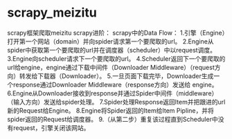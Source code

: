 # scrapy_meizitu
scrapy框架爬取meizitu
scrapy进阶：
   scrapy中的Data Flow：
   1.引擎（Engine）打开第一个网站（domain）并向spider请求第一个要爬取的url。
   2.Engine从spider中获取第一个要爬取的url并在调度器（scheduler）中以request调度。
   3.Engine向scheduler请求下一个要爬取的url。
   4.Scheduler返回下一个要爬取的url给engine，engine通过下载中间件（Downloader Middleware）（request方向）转发给下载器（Downloader）。
   5.一旦页面下载完毕，Downloader生成一个response通过Downloader Middleware（response方向）发送给 engine。
   6.Engine从Downloader接收到response并通过Spider中间件（middleware）（输入方向）发送给spider处理。
   7.Spider处理Response返回Item并把跟进的url新的Request给Engine。
   8.Engine将Spider返回的Item给Item Pipline，并将spider返回的Request给调度器。
   9.（从第二步）重复该过程直到Scheduler中没有request，引擎关闭该网站。
